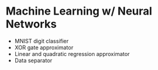 # Machine Learning w/ Neural Networks

* MNIST digit classifier
* XOR gate approximator
* Linear and quadratic regression approximator
* Data separator
